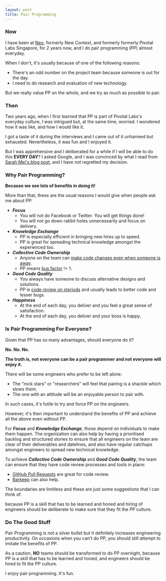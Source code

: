 ```yaml
---
layout: post
title: Pair Programming
---
```


### Now

I have been at [Neo](http://www.neo.com), formerly New Context, and formerly formerly Pivotal Labs Singapore, for 2 years now, and I do pair programming (PP) almost everyday.

When I don't, it's usually because of one of the following reasons:

* There's an odd number on the project team because someone is out for the day.
* I need to do research and evaluation of new technology.

But we really value PP on the whole, and we try as much as possible to pair.

### Then
 
Two years ago, when I first learned that PP is part of Pivotal Labs's everyday culture, I was intrigued but, at the same time, worried.
I wondered how it was like, and how I would like it. 

I got a taste of it during the interviews and I came out of it unharmed but exhausted. 
Nevertheless, it was fun and I enjoyed it.

But I was apprehensive and I deliberated for a while if I will be able to do this **EVERY DAY**? 
I asked Google, and I was convinced by what I read from [Sarah Mei's blog post](http://www.sarahmei.com/blog/2010/04/14/thoughts-on-two-months-of-pairing/), and I have not regretted my decision.

### Why Pair Programming?
**Because we see lots of benefits in doing it!** 

More than that, these are the usual reasons I would give when people ask me about PP:

* **_Focus_**
  - You will not do Facebook or Twitter. You will get things done!
  - You will not go down rabbit holes unnecessarily and focus on delivery. 
* **_Knowledge Exchange_**
  - PP is especially efficient in bringing new hires up to speed.
  - PP is great for spreading technical knowledge amongst the experienced too.
* **_Collective Code Ownership_**
  - Anyone on the team can [make code changes even when someone is away](http://www.martinfowler.com/bliki/CodeOwnership.html).
  - PP means [bus factor](http://en.wikipedia.org/wiki/Bus_factor) != 1.
* **_Good Code Quality_**
  - You always have someone to discuss alternative designs and solutions.
  - PP is [code review on steriods](http://www.codinghorror.com/blog/2007/11/pair-programming-vs-code-reviews.html) and usually leads to better code and lesser bugs. 
* **_Happiness_**
  - At the end of each day, you deliver and you feel a great sense of satisfaction.
  - At the end of each day, you deliver and your boss is happy.

### Is Pair Programming For Everyone?  
Given that PP has so many advantages, should everyone do it? 

**No. No. No.**

**The truth is, not everyone can be a pair programmer and not everyone will enjoy it.**

There will be some engineers who prefer to be left alone:

* The "rock stars" or "researchers" will feel that pairing is a shackle which slows them.
* The one with an attitude will be an enjoyable person to pair with.

In such cases, it's futile to try and force PP on the engineers.

However, it's then important to understand the benefits of PP and achieve all the above even without PP.

For **_Focus_** and **_Knowledge Exchange_**, those depend on individuals to make them happen.
The organization can also help by having a prioritised backlog and structured stories 
to ensure that all engineers on the team are clear of their deliverables and datelines,
and also have regular catchups amongst engineers to spread new technical knowledge.

To achieve **_Collective Code Ownership_** and **_Good Code Quality_**, 
the team can ensure that they have code review processes and tools in place:

* [GitHub Pull Requests](https://github.com/features/projects/codereview) are great for code review. 
* [Barkeep](http://getbarkeep.org/) can also help.

The boundaries are limitless and these are just some suggestions that I can think of.

because PP is a skill that has to be learned and honed and hiring of engineers should be deliberate to make sure that they fit the PP culture.

### Do The Good Stuff
Pair Programming is not a silver bullet but it definitely increases engineering productivity.
On occasions when you can't do PP, you should still attempt to imitate the benefits of PP.

As a caution, **NO** teams should be transformed to do PP overnight, 
because PP is a skill that has to be learned and honed, and engineers should be hired to fit the PP culture.

I enjoy pair programming. It's fun.
